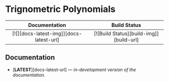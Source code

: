 # Trignometric Polynomials

| **Documentation** | **Build Status** |
|:-----------------:|:----------------:|
| [![][docs-latest-img]][docs-latest-url] | [![Build Status][build-img]][build-url] |

## Documentation

- [**LATEST**][docs-latest-url] &mdash; *in-development version of the documentation.*
